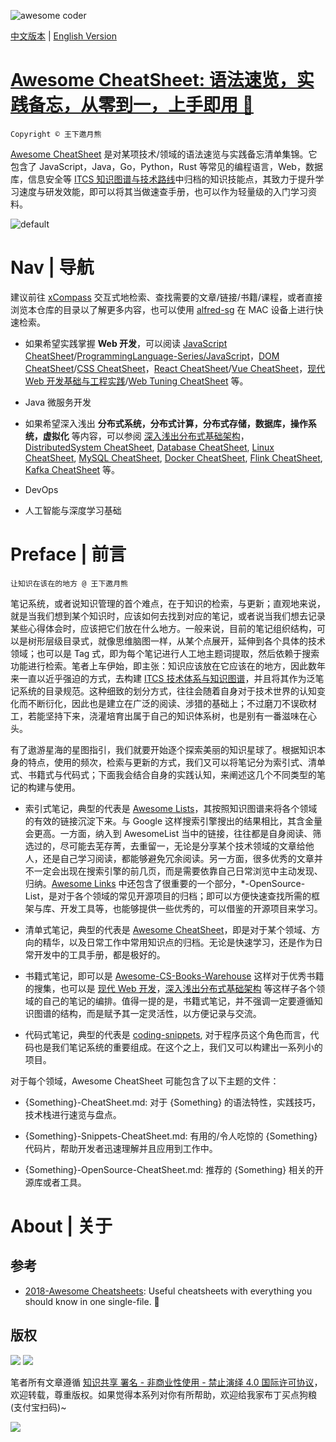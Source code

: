 ![awesome coder](https://user-images.githubusercontent.com/5803001/43364904-59f5bda6-9356-11e8-9ab3-ae073d08bb9e.png)

[中文版本](./README.md) | [English Version](./README.en.md)

# [Awesome CheatSheet: 语法速览，实践备忘，从零到一，上手即用 🚀](https://github.com/wxyyxc1992/Awesome-CheatSheets)

`Copyright © 王下邀月熊`

[Awesome CheatSheet](https://github.com/wxyyxc1992/Awesome-CheatSheets) 是对某项技术/领域的语法速览与实践备忘清单集锦。它包含了 JavaScript，Java，Go，Python，Rust 等常见的编程语言，Web，数据库，信息安全等 [ITCS 知识图谱与技术路线](https://wxyyxc1992.github.io/home/#/perspective)中归档的知识技能点，其致力于提升学习速度与研发效能，即可以将其当做速查手册，也可以作为轻量级的入门学习资料。

![default](https://i.postimg.cc/MHBjgpQR/image.png)

# Nav | 导航

建议前往 [xCompass](https://wxyyxc1992.github.io/home/#/search) 交互式地检索、查找需要的文章/链接/书籍/课程，或者直接浏览本仓库的目录以了解更多内容，也可以使用 [alfred-sg](https://github.com/wxyyxc1992/Soogle/tree/master/alfred-sg) 在 MAC 设备上进行快速检索。

- 如果希望实践掌握 **Web 开发**，可以阅读 [JavaScript CheatSheet](https://parg.co/rdm)/[ProgrammingLanguage-Series/JavaScript](https://github.com/wxyyxc1992/ProgrammingLanguage-Series/tree/master/JavaScript)，[DOM CheatSheet](https://parg.co/rdG)/[CSS CheatSheet](https://parg.co/rdo)，[React CheatSheet](https://parg.co/rdA)/[Vue CheatSheet](https://parg.co/rdd)，[现代 Web 开发基础与工程实践](https://github.com/wxyyxc1992/Web-Series)/[Web Tuning CheatSheet](https://parg.co/rd0) 等。

- Java 微服务开发

- 如果希望深入浅出 **分布式系统，分布式计算，分布式存储，数据库，操作系统，虚拟化** 等内容，可以参阅 [深入浅出分布式基础架构](https://github.com/wxyyxc1992/Distributed-Infrastructure-Series)， [DistributedSystem CheatSheet](./Infrastructure/DistributedSystem/DistributedSystem-CheatSheet.md), [Database CheatSheet](./Infrastructure/Database/Database-CheatSheet.md), [Linux CheatSheet](./Infrastructure/OS/Linux/Linux-Commands-CheatSheet.md), [MySQL CheatSheet](./Infrastructure/Database/RDB/MySQL/MySQL-Cheatsheet.md), [Docker CheatSheet](./Infrastructure/Virtualization/Docker-Cheatsheet.md), [Flink CheatSheet](./Infrastructure/DistributedComputing/Streaming/Flink-CheatSheet.md), [Kafka CheatSheet](./Infrastructure/DistributedComputing/MOM/Kafka-CheatSheet.md) 等。

- DevOps

- 人工智能与深度学习基础

# Preface | 前言

`让知识在该在的地方 @ 王下邀月熊`

笔记系统，或者说知识管理的首个难点，在于知识的检索，与更新；直观地来说，就是当我们想到某个知识时，应该如何去找到对应的笔记，或者说当我们想去记录某些心得体会时，应该把它们放在什么地方。一般来说，目前的笔记组织结构，可以是树形层级目录式，就像思维脑图一样，从某个点展开，延伸到各个具体的技术领域；也可以是 Tag 式，即为每个笔记进行人工地主题词提取，然后依赖于搜索功能进行检索。笔者上车伊始，即主张：知识应该放在它应该在的地方，因此数年来一直以近乎强迫的方式，去构建 [ITCS 技术体系与知识图谱](https://github.com/wxyyxc1992/Awesome-Coder/blob/master/MindMap/README.md)，并且将其作为泛笔记系统的目录规范。这种细致的划分方式，往往会随着自身对于技术世界的认知变化而不断衍化，因此也是建立在广泛的阅读、涉猎的基础上；不过磨刀不误砍材工，若能坚持下来，浇灌培育出属于自己的知识体系树，也是别有一番滋味在心头。

有了遨游星海的星图指引，我们就要开始逐个探索美丽的知识星球了。根据知识本身的特点，使用的频次，检索与更新的方式，我们又可以将笔记分为索引式、清单式、书籍式与代码式；下面我会结合自身的实践认知，来阐述这几个不同类型的笔记的构建与使用。

- 索引式笔记，典型的代表是 [Awesome Lists](https://github.com/wxyyxc1992/Awesome-Lists)，其按照知识图谱来将各个领域的有效的链接沉淀下来。与 Google 这样搜索引擎搜出的结果相比，其含金量会更高。一方面，纳入到 AwesomeList 当中的链接，往往都是自身阅读、筛选过的，尽可能去芜存菁，去重留一，无论是分享某个技术领域的文章给他人，还是自己学习阅读，都能够避免冗余阅读。另一方面，很多优秀的文章并不一定会出现在搜索引擎的前几页，而是需要依靠自己日常浏览中主动发现、归纳。[Awesome Links](https://github.com/wxyyxc1992/Awesome-Lists) 中还包含了很重要的一个部分，\*-OpenSource-List，是对于各个领域的常见开源项目的归档；即可以方便快速查找所需的框架与库、开发工具等，也能够提供一些优秀的，可以借鉴的开源项目来学习。

- 清单式笔记，典型的代表是 [Awesome CheatSheet](https://github.com/wxyyxc1992/Awesome-CheatSheets)，即是对于某个领域、方向的精华，以及日常工作中常用知识点的归档。无论是快速学习，还是作为日常开发中的工具手册，都是极好的。

- 书籍式笔记，即可以是 [Awesome-CS-Books-Warehouse](https://github.com/wxyyxc1992/Awesome-CS-Books-Warehouse) 这样对于优秀书籍的搜集，也可以是 [现代 Web 开发](https://github.com/wxyyxc1992/Web-Series)，[深入浅出分布式基础架构](https://github.com/wxyyxc1992/Distributed-Infrastructure-Series) 等这样子各个领域的自己的笔记的编排。值得一提的是，书籍式笔记，并不强调一定要遵循知识图谱的结构，而是赋予其一定灵活性，以方便记录与交流。

- 代码式笔记，典型的代表是 [coding-snippets](https://github.com/wxyyxc1992/coding-snippets), 对于程序员这个角色而言，代码也是我们笔记系统的重要组成。在这个之上，我们又可以构建出一系列小的项目。

对于每个领域，Awesome CheatSheet 可能包含了以下主题的文件：

- {Something}-CheatSheet.md: 对于 {Something} 的语法特性，实践技巧，技术栈进行速览与盘点。

- {Something}-Snippets-CheatSheet.md: 有用的/令人吃惊的 {Something} 代码片，帮助开发者迅速理解并且应用到工作中。

- {Something}-OpenSource-CheatSheet.md: 推荐的 {Something} 相关的开源库或者工具。

# About | 关于

## 参考

- [2018-Awesome Cheatsheets](https://github.com/LeCoupa/awesome-cheatsheets): Useful cheatsheets with everything you should know in one single-file. 🚀

## 版权

![](https://parg.co/bDY) ![](https://parg.co/bDm)

笔者所有文章遵循 [知识共享 署名 - 非商业性使用 - 禁止演绎 4.0 国际许可协议](https://creativecommons.org/licenses/by-nc-nd/4.0/deed.zh)，欢迎转载，尊重版权。如果觉得本系列对你有所帮助，欢迎给我家布丁买点狗粮(支付宝扫码)~

![](https://github.com/wxyyxc1992/OSS/blob/master/2017/8/1/Buding.jpg?raw=true)
